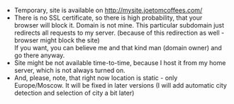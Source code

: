 - Temporary, site is available on http://mysite.joetomcoffees.com/ 
- There is no SSL certificate, so there is high probability, that your browser will block it. Domain is not mine. This particular subdomain just redirects all requests to my server. (because of this redirection as well - browser might block the site) <br> 
If you want, you can believe me and that kind man (domain owner) and go there anyway.
- Site might be not available time-to-time, because I host it from my home server, which is not always turned on.
- And, please, note, that right now location is static - only Europe/Moscow. It will be fixed in later versions (I will add automatic city detection and selection of city a bit later)
